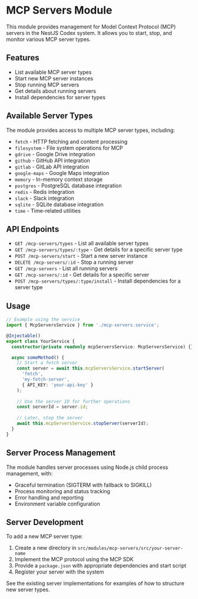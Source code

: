 # MCP Servers Module

This module provides management for Model Context Protocol (MCP) servers in the NestJS Codex system. It allows you to start, stop, and monitor various MCP server types.

## Features

- List available MCP server types
- Start new MCP server instances
- Stop running MCP servers
- Get details about running servers
- Install dependencies for server types

## Available Server Types

The module provides access to multiple MCP server types, including:

- `fetch` - HTTP fetching and content processing
- `filesystem` - File system operations for MCP
- `gdrive` - Google Drive integration
- `github` - GitHub API integration
- `gitlab` - GitLab API integration
- `google-maps` - Google Maps integration
- `memory` - In-memory context storage
- `postgres` - PostgreSQL database integration
- `redis` - Redis integration
- `slack` - Slack integration
- `sqlite` - SQLite database integration
- `time` - Time-related utilities

## API Endpoints

- `GET /mcp-servers/types` - List all available server types
- `GET /mcp-servers/types/:type` - Get details for a specific server type
- `POST /mcp-servers/start` - Start a new server instance
- `DELETE /mcp-servers/:id` - Stop a running server
- `GET /mcp-servers` - List all running servers
- `GET /mcp-servers/:id` - Get details for a specific server
- `POST /mcp-servers/types/:type/install` - Install dependencies for a server type

## Usage

```typescript
// Example using the service
import { McpServersService } from './mcp-servers.service';

@Injectable()
export class YourService {
  constructor(private readonly mcpServersService: McpServersService) {}

  async someMethod() {
    // Start a fetch server
    const server = await this.mcpServersService.startServer(
      'fetch',
      'my-fetch-server',
      { API_KEY: 'your-api-key' }
    );
    
    // Use the server ID for further operations
    const serverId = server.id;
    
    // Later, stop the server
    await this.mcpServersService.stopServer(serverId);
  }
}
```

## Server Process Management

The module handles server processes using Node.js child process management, with:

- Graceful termination (SIGTERM with fallback to SIGKILL)
- Process monitoring and status tracking
- Error handling and reporting
- Environment variable configuration

## Server Development

To add a new MCP server type:

1. Create a new directory in `src/modules/mcp-servers/src/your-server-name`
2. Implement the MCP protocol using the MCP SDK
3. Provide a `package.json` with appropriate dependencies and start script
4. Register your server with the system

See the existing server implementations for examples of how to structure new server types.